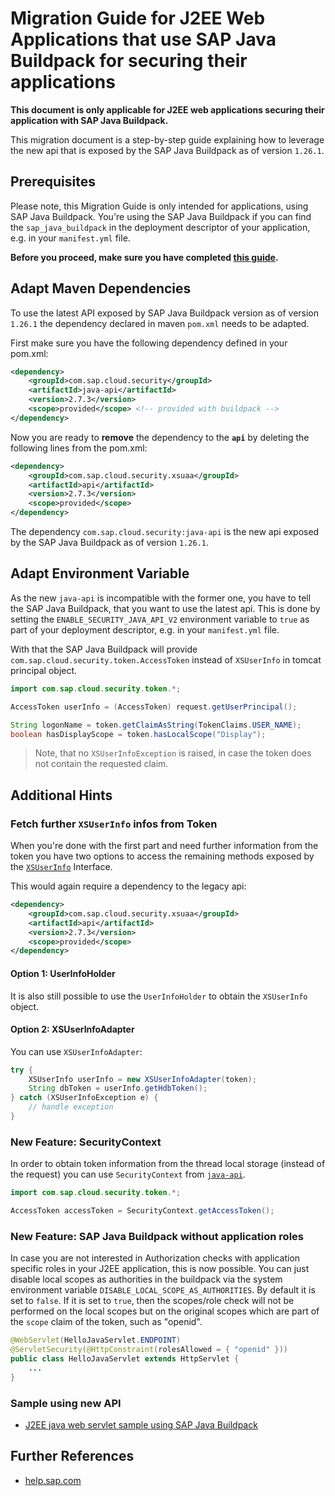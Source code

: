 # Migration Guide for J2EE Web Applications that use SAP Java Buildpack for securing their applications


**This document is only applicable for J2EE web applications securing their application with SAP Java Buildpack.** 

This migration document is a step-by-step guide explaining how to leverage the new api that is exposed by the SAP Java Buildpack as of version `1.26.1`.

## Prerequisites

Please note, this Migration Guide is only intended for applications, using SAP Java Buildpack. You're using the SAP Java Buildpack if you can find the `sap_java_buildpack` in the deployment descriptor of your application, e.g. in your `manifest.yml` file.

**Before you proceed, make sure you have completed [this guide](Migration_SAPJavaBuildpackProjects.md).**

## Adapt Maven Dependencies <a name="maven"></a>
To use the latest API exposed by SAP Java Buildpack version as of version `1.26.1` the dependency declared in maven `pom.xml` needs to be adapted.

First make sure you have the following dependency defined in your pom.xml:
```xml
<dependency>
    <groupId>com.sap.cloud.security</groupId>
    <artifactId>java-api</artifactId>
    <version>2.7.3</version>
    <scope>provided</scope> <!-- provided with buildpack -->
</dependency>
```

Now you are ready to **remove** the dependency to the **`api`** by deleting the following lines from the pom.xml:
```xml
<dependency>
    <groupId>com.sap.cloud.security.xsuaa</groupId>
    <artifactId>api</artifactId>
    <version>2.7.3</version>
    <scope>provided</scope>
</dependency>
```
The dependency `com.sap.cloud.security:java-api` is the new api exposed by the SAP Java Buildpack as of version `1.26.1`.

## Adapt Environment Variable
As the new `java-api` is incompatible with the former one, you have to tell the SAP Java Buildpack, that you want to use the latest api. This is done by setting the `ENABLE_SECURITY_JAVA_API_V2` environment variable to `true` as part of your deployment descriptor, e.g. in your `manifest.yml` file.

With that the SAP Java Buildpack will provide `com.sap.cloud.security.token.AccessToken` instead of `XSUserInfo` in tomcat principal object. 

```java
import com.sap.cloud.security.token.*;

AccessToken userInfo = (AccessToken) request.getUserPrincipal();

String logonName = token.getClaimAsString(TokenClaims.USER_NAME);
boolean hasDisplayScope = token.hasLocalScope("Display");
```
> Note, that no `XSUserInfoException` is raised, in case the token does not contain the requested claim.

## Additional Hints

### Fetch further `XSUserInfo` infos from Token
When you're done with the first part and need further information from the token you have two options to access the remaining methods exposed by the [`XSUserInfo`](/api/src/main/java/com/sap/xsa/security/container/XSUserInfo.java) Interface.

This would again require a dependency to the legacy api:
```xml
<dependency>
    <groupId>com.sap.cloud.security.xsuaa</groupId>
    <artifactId>api</artifactId>
    <version>2.7.3</version>
    <scope>provided</scope>
</dependency>
```

#### Option 1: UserInfoHolder
It is also still possible to use the `UserInfoHolder` to obtain the `XSUserInfo` object. 
#### Option 2: XSUserInfoAdapter
You can use `XSUserInfoAdapter`:
```java
try {
	XSUserInfo userInfo = new XSUserInfoAdapter(token);
	String dbToken = userInfo.getHdbToken();
} catch (XSUserInfoException e) {
	// handle exception
}
```


### New Feature: SecurityContext <a name="security-context"></a>
In order to obtain token information from the thread local storage (instead of the request) you can use `SecurityContext` from [`java-api`](#maven).

```java
import com.sap.cloud.security.token.*;

AccessToken accessToken = SecurityContext.getAccessToken();
```


### New Feature: SAP Java Buildpack without application roles
In case you are not interested in Authorization checks with application specific roles in your J2EE application, this is now possible. You can just disable local scopes as authorities in the buildpack via the system environment variable `DISABLE_LOCAL_SCOPE_AS_AUTHORITIES`. By default it is set to `false`. If it is set to `true`, then the scopes/role check will not be performed on the local scopes but on the original scopes which are part of the `scope` claim of the token, such as "openid".

```java
@WebServlet(HelloJavaServlet.ENDPOINT)
@ServletSecurity(@HttpConstraint(rolesAllowed = { "openid" }))
public class HelloJavaServlet extends HttpServlet {
    ...
}
```

### Sample using new API
- [J2EE java web servlet sample using SAP Java Buildpack](https://github.com/SAP/cloud-security-xsuaa-integration/tree/master/samples/sap-java-buildpack-api-usage)


## Further References
- [help.sap.com](https://help.sap.com/viewer/65de2977205c403bbc107264b8eccf4b/Cloud/en-US/ead7ee64f96f4c42bacbf0ae23d4135b.html)


